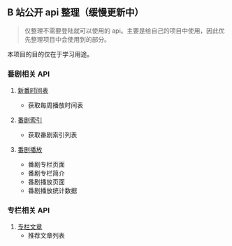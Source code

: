 ## B 站公开 api 整理（缓慢更新中）

> 仅整理不需要登陆就可以使用的 api。主要是给自己的项目中使用，因此优先整理项目中会使用到的部分。

本项目的目的仅在于学习用途。

### 番剧相关 API

1. [新番时间表](./番剧/新番时间表.md)

   - 获取每周播放时间表

2. [番剧索引](./番剧/番剧索引.md)

   - 获取番剧索引列表

3. [番剧播放](./番剧/番剧播放.md)

   - 番剧专栏页面
   - 番剧专栏简介
   - 番剧播放页面
   - 番剧播放统计数据

### 专栏相关 API

1. [专栏文章](./专栏/专栏文章.md)
   - 推荐文章列表
